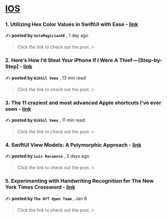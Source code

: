 
<h1><a href=https://medium.com/tag/ios/recommended target="_blank" rel="noopener noreferrer">IOS</a></h1>
<h3>1. Utilizing Hex Color Values in SwiftUI with Ease - <a href=https://medium.com/@edabdallamo/utilizing-hex-color-values-in-swiftui-with-ease-34a4237f7bf1?source=tag_recommended_feed---------0-84----------ios----------92414b19_a258_4a2d_9a92_9ab63f2f70be------- target="_blank" rel="noopener noreferrer">link</a></h3>

✍️ **posted by `AutoMagicianAE`** <date> , 1 day ago</date>

<blockquote>Click the link to check out the post. ⌲</blockquote>

<h3>2. Here’s How I’d Steal Your iPhone If I Were A Thief — [Step-by-Step] - <a href=https://medium.com/macoclock/heres-how-i-d-steal-your-iphone-if-i-were-a-thief-step-by-step-1706499310ed?source=tag_recommended_feed---------1-107----------ios----------92414b19_a258_4a2d_9a92_9ab63f2f70be------- target="_blank" rel="noopener noreferrer">link</a></h3>

✍️ **posted by `Nikhil Vemu`** <date> , 13 min read</date>

<blockquote>Click the link to check out the post. ⌲</blockquote>

<h3>3. The 11 craziest and most advanced Apple shortcuts I’ve ever seen - <a href=https://medium.com/macoclock/the-11-craziest-and-most-advanced-apple-shortcuts-ive-ever-seen-37d3ec7814f3?source=tag_recommended_feed---------2-85----------ios----------92414b19_a258_4a2d_9a92_9ab63f2f70be------- target="_blank" rel="noopener noreferrer">link</a></h3>

✍️ **posted by `Nikhil Vemu`** <date> , 11 min read</date>

<blockquote>Click the link to check out the post. ⌲</blockquote>

<h3>4. SwiftUI View Models: A Polymorphic Approach - <a href=https://medium.com/the-swift-cooperative/swiftui-view-models-a-polymorphic-approach-8911a992892b?source=tag_recommended_feed---------3-84----------ios----------92414b19_a258_4a2d_9a92_9ab63f2f70be------- target="_blank" rel="noopener noreferrer">link</a></h3>

✍️ **posted by `Luis Recuenco`** <date> , 2 days ago</date>

<blockquote>Click the link to check out the post. ⌲</blockquote>

<h3>5. Experimenting with Handwriting Recognition for The New York Times Crossword - <a href=https://medium.com/timesopen/experimenting-with-handwriting-recognition-for-new-york-times-crossword-a78e08fec08f?source=tag_recommended_feed---------4-107----------ios----------92414b19_a258_4a2d_9a92_9ab63f2f70be------- target="_blank" rel="noopener noreferrer">link</a></h3>

✍️ **posted by `The NYT Open Team`** <date> , Jan 8</date>

<blockquote>Click the link to check out the post. ⌲</blockquote>

